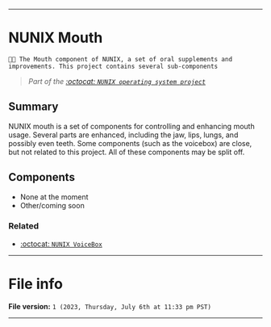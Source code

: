 
****

# NUNIX Mouth

`🧠️👄️ The Mouth component of NUNIX, a set of oral supplements and improvements. This project contains several sub-components`

> _Part of the [:octocat: `NUNIX operating system project`](https://github.com/seanpm2001/NUNIX/)_

## Summary

NUNIX mouth is a set of components for controlling and enhancing mouth usage. Several parts are enhanced, including the jaw, lips, lungs, and possibly even teeth. Some components (such as the voicebox) are close, but not related to this project. All of these components may be split off.

<!--
## Debate

It is currently being debated whether NUNIX should have this much power in controlling the mind, and how this can work as a fallback. This feature, and its components may be abandoned/reworked if it is determined to pose an existential risk.
!-->

## Components

- None at the moment
- Other/coming soon

<!-- - [https://github.com/seanpm2001/NUNIX_Nose_Docs/](https://github.com/seanpm2001/NUNIX_Mouth_Docs/) !-->

### Related

- [:octocat: `NUNIX VoiceBox`](https://github.com/seanpm2001/NUNIX_VoiceBox/)

***

# File info

**File version:** `1 (2023, Thursday, July 6th at 11:33 pm PST)`

***
